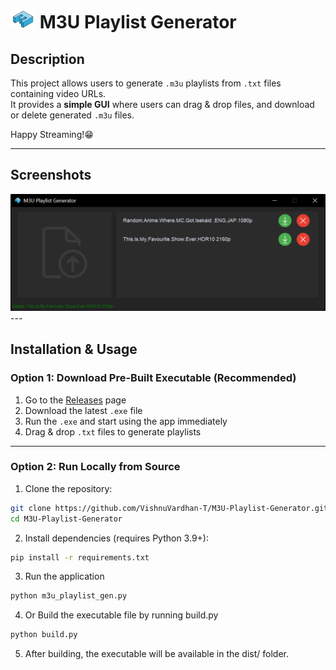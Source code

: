 # <img src="assets/icon.png" alt="App Icon" width="40"/> M3U Playlist Generator

## **Description**  
This project allows users to generate `.m3u` playlists from `.txt` files containing video URLs.  
It provides a **simple GUI** where users can drag & drop files, and download or delete generated `.m3u` files.

Happy Streaming!😁

---

## **Screenshots**
<img src="assets/screenshots/app-screenshot-1.png" alt="App Screenshot"/>
---

## **Installation & Usage**

### **Option 1: Download Pre-Built Executable (Recommended)**  

1. Go to the [Releases](https://github.com/VishnuVardhan-T/M3U-Playlist-Generator/releases) page  
2. Download the latest `.exe` file  
3. Run the `.exe` and start using the app immediately  
4. Drag & drop `.txt` files to generate playlists  

---

### **Option 2: Run Locally from Source**  

1. Clone the repository:  
```bash
git clone https://github.com/VishnuVardhan-T/M3U-Playlist-Generator.git
cd M3U-Playlist-Generator
```

2. Install dependencies (requires Python 3.9+):
```bash
pip install -r requirements.txt
```
3. Run the application
```bash
python m3u_playlist_gen.py
```
4. Or Build the executable file by running build.py
```bash
python build.py
```
5. After building, the executable will be available in the dist/ folder.



